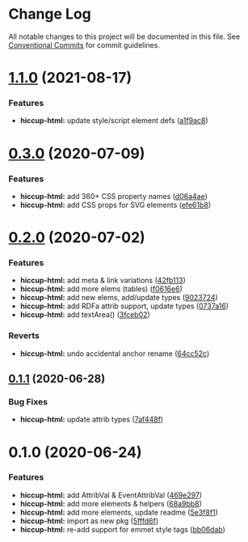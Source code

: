# Change Log

All notable changes to this project will be documented in this file.
See [Conventional Commits](https://conventionalcommits.org) for commit guidelines.

# [1.1.0](https://github.com/thi-ng/umbrella/compare/@thi.ng/hiccup-html@1.0.3...@thi.ng/hiccup-html@1.1.0) (2021-08-17)


### Features

* **hiccup-html:** update style/script element defs ([a1f9ac8](https://github.com/thi-ng/umbrella/commit/a1f9ac8b2f56376747af53a2f8e9911ed3704c27))





# [0.3.0](https://github.com/thi-ng/umbrella/compare/@thi.ng/hiccup-html@0.2.0...@thi.ng/hiccup-html@0.3.0) (2020-07-09)


### Features

* **hiccup-html:** add 360+ CSS property names ([d06a4ae](https://github.com/thi-ng/umbrella/commit/d06a4ae0fa916d168bf54e0f003677bf726e8513))
* **hiccup-html:** add CSS props for SVG elements ([efe61b8](https://github.com/thi-ng/umbrella/commit/efe61b8d0ddfd7f54b2689a792a092122ffe830a))





# [0.2.0](https://github.com/thi-ng/umbrella/compare/@thi.ng/hiccup-html@0.1.1...@thi.ng/hiccup-html@0.2.0) (2020-07-02)


### Features

* **hiccup-html:** add meta & link variations ([42fb113](https://github.com/thi-ng/umbrella/commit/42fb113141e400b64822daefa746ab236e57965a))
* **hiccup-html:** add more elems (tables) ([f0616e6](https://github.com/thi-ng/umbrella/commit/f0616e626e187725b31716d6fec7f420288d071e))
* **hiccup-html:** add new elems, add/update types ([9023724](https://github.com/thi-ng/umbrella/commit/9023724d536a013a896934f9b5db443787be31ce))
* **hiccup-html:** add RDFa attrib support, update types ([0737a16](https://github.com/thi-ng/umbrella/commit/0737a169668184750e7fe0d09be5d51c61a47e17))
* **hiccup-html:** add textArea() ([3fceb02](https://github.com/thi-ng/umbrella/commit/3fceb02136de6d8b532c23659cad3f800b159534))


### Reverts

* **hiccup-html:** undo accidental anchor rename ([64cc52c](https://github.com/thi-ng/umbrella/commit/64cc52c34ae689396f0729918455d78603ce890c))





## [0.1.1](https://github.com/thi-ng/umbrella/compare/@thi.ng/hiccup-html@0.1.0...@thi.ng/hiccup-html@0.1.1) (2020-06-28)


### Bug Fixes

* **hiccup-html:** update attrib types ([7af448f](https://github.com/thi-ng/umbrella/commit/7af448f59ac0210060a508a75be27f8667c7d118))





# 0.1.0 (2020-06-24)


### Features

* **hiccup-html:** add AttribVal & EventAttribVal ([469e297](https://github.com/thi-ng/umbrella/commit/469e29758d3801d8c5e56695246c438f4a6c9569))
* **hiccup-html:** add more elements & helpers ([68a9bb8](https://github.com/thi-ng/umbrella/commit/68a9bb89f901612e69e0c4ae972a8de2c7ac76b6))
* **hiccup-html:** add more elements, update readme ([5e3f8f1](https://github.com/thi-ng/umbrella/commit/5e3f8f1f70fd06aab5ab64683546d5febe16a0f4))
* **hiccup-html:** import as new pkg ([5fffd6f](https://github.com/thi-ng/umbrella/commit/5fffd6fd641da4fad73802fb105a700620940ab3))
* **hiccup-html:** re-add support for emmet style tags ([bb06dab](https://github.com/thi-ng/umbrella/commit/bb06dabe0ea2214a1bbef56db1875bbe0ae392bd))
